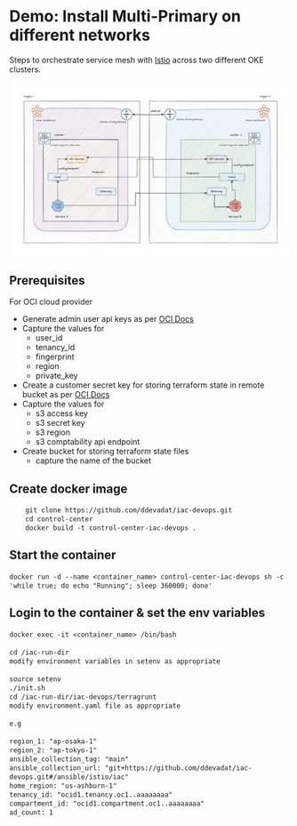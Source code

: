 # Demo: Install Multi-Primary on different networks

Steps to orchestrate service mesh with [Istio](https://istio.io/) across two different OKE clusters.

![dual-screenshot](images/multicluster-diff-network.png)

## Prerequisites

For OCI cloud provider

-   Generate admin user api keys as per [OCI Docs](https://docs.oracle.com/en-us/iaas/Content/API/Concepts/apisigningkey.htm#two)
-   Capture the values for
    - user_id
    - tenancy_id
    - fingerprint
    - region
    - private_key
-   Create a customer secret key for storing terraform state in remote bucket as per [OCI Docs](https://docs.oracle.com/en-us/iaas/Content/Object/Tasks/s3compatibleapi.htm#usingAPI)
-   Capture the values for
    - s3 access key
    - s3 secret key
    - s3 region
    - s3 comptability api endpoint
-   Create bucket for storing terraform state files
    - capture the name of the bucket

## Create docker image
```
    git clone https://github.com/ddevadat/iac-devops.git
    cd control-center
    docker build -t control-center-iac-devops .

```

## Start the container

```
docker run -d --name <container_name> control-center-iac-devops sh -c 'while true; do echo "Running"; sleep 360000; done'

```

## Login to the container & set the env variables

```
docker exec -it <container_name> /bin/bash

cd /iac-run-dir
modify environment variables in setenv as appropriate

source setenv
./init.sh
cd /iac-run-dir/iac-devops/terragrunt
modify environment.yaml file as appropriate

e.g

region_1: "ap-osaka-1"
region_2: "ap-tokyo-1"
ansible_collection_tag: "main"
ansible_collection_url: "git+https://github.com/ddevadat/iac-devops.git#/ansible/istio/iac"
home_region: "us-ashburn-1"
tenancy_id: "ocid1.tenancy.oc1..aaaaaaaa"
compartment_id: "ocid1.compartment.oc1..aaaaaaaa"
ad_count: 1

```